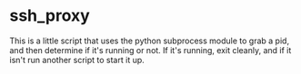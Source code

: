 # ssh_proxy

This is a little script that uses the python subprocess module to grab a pid, 
and then determine if it's running or not. If it's running, exit cleanly, and if 
it isn't run another script to start it up. 
